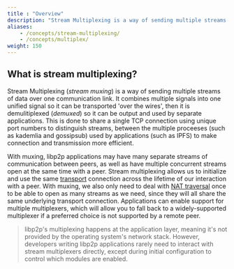 ```yaml
---
title : "Overview"
description: "Stream Multiplexing is a way of sending multiple streams of data over one communication link. It combines multiple signals into one unified signal so it can be transported 'over the wires', then it is demulitiplexed so it can be output and used by separate applications."
aliases:
    - /concepts/stream-multiplexing/
    - /concepts/multiplex/
weight: 150
---
```


## What is stream multiplexing?

Stream Multiplexing (_stream muxing_) is a way of sending multiple streams of data over one
communication link. It combines multiple signals into one unified signal so it can be transported
'over the wires', then it is demulitiplexed (_demuxed_) so it can be output and used by separate
applications. This is done to share a single TCP connection using unique port numbers to distinguish
streams, between the multiple proceeses (such as kademlia and gossipsub) used by applications (such as IPFS)
to make connection and transmission more efficient.

With muxing, libp2p applications may have many separate streams of communication between peers, as well as
have multiple concurrent streams open at the same time with a peer. Stream multiplexing allows us to initialize
and use the same [transport](../../transports/overview) connection across the lifetime of our interaction with a
peer. With muxing, we also only need to deal with [NAT traversal](../../nat/overview) once to be able to open as
many streams as we need, since they will all share the same underlying transport connection. Applications can enable
support for multiple multiplexers, which will allow you to fall back to a widely-supported multiplexer if a preferred
choice is not supported by a remote peer.

> libp2p's multiplexing happens at the application layer, meaning it's not provided by the
> operating system's network stack. However, developers writing libp2p applications rarely need to
> interact with stream multiplexers directly, except during initial configuration to control which
> modules are enabled.
